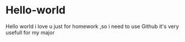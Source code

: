 # Hello-world
Hello world i love u
just for homework ,so i need to use Github
it's very usefull for my major
